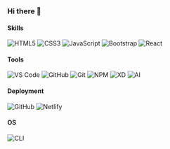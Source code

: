 ### Hi there 👋

<!--
**RomanCota/RomanCota** is a ✨ _special_ ✨ repository because its `README.md` (this file) appears on your GitHub profile.

Here are some ideas to get you started:

- 🔭 I’m currently working on ...
- 🌱 I’m currently learning ...
- 👯 I’m looking to collaborate on ...
- 🤔 I’m looking for help with ...
- 💬 Ask me about ...
- 📫 How to reach me: ...
- 😄 Pronouns: ...
- ⚡ Fun fact: ...
-->

#### Skills
![HTML5](https://img.shields.io/badge/-HTML5-%23E44D27?style=flat-square&logo=html5&logoColor=ffffff)
![CSS3](https://img.shields.io/badge/-CSS3-%231572B6?style=flat-square&logo=css3)
![JavaScript](https://img.shields.io/badge/-JavaScript-f7df1e?style=flat-square&logo=javascript&logoColor=white)
![Bootstrap](https://img.shields.io/badge/-Bootstrap-563D7C?style=flat-square&logo=bootstrap)
![React](https://img.shields.io/badge/-React-007ACC?style=flat-square&logo=react&logoColor=ffffff)

#### Tools
![VS Code](http://img.shields.io/badge/-VS%20Code-007ACC?style=flat-square&logo=visual-studio-code&logoColor=ffffff)
![GitHub](https://img.shields.io/badge/-GitHub-181717?style=flat-square&logo=github)
![Git](https://img.shields.io/badge/-Git-%23F05032?style=flat-square&logo=git&logoColor=ffffff)
![NPM](https://img.shields.io/badge/-NPM-cb3837?style=flat-square&logo=npm&logoColor=ffffff)
![XD](https://img.shields.io/badge/-Adobe%20XD-470137?style=flat-square&logo=adobe-xd&logoColor=ffffff)
![AI](https://img.shields.io/badge/-Illustrator-330000?style=flat-square&logo=adobe-illustrator&logoColor=ffffff)

#### Deployment
![GitHub](https://img.shields.io/badge/-GitHub%20Pages-181717?style=flat-square&logo=github)
![Netlify](https://img.shields.io/badge/-Netlify-00c0b0?style=flat-square&logo=netlify&logoColor=ffffff)

#### OS
![CLI](http://img.shields.io/badge/-Windows-007ACC?style=flat-square&logo=windows&logoColor=ffffff)
